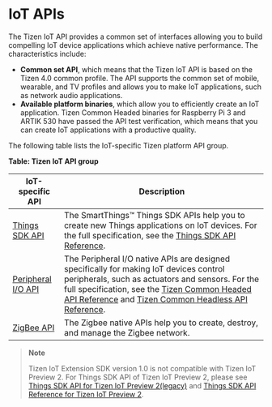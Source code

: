 # IoT APIs

The Tizen IoT API provides a common set of interfaces allowing you to build compelling IoT device applications which achieve native performance. The characteristics include:

-   **Common set API**, which means that the Tizen IoT API is based on the Tizen 4.0 common profile. The API supports the common set of mobile, wearable, and TV profiles and allows you to make IoT applications, such as network audio applications.
-   **Available platform binaries**, which allow you to efficiently create an IoT application. Tizen Common Headed binaries for Raspberry Pi 3 and ARTIK 530 have passed the API test verification, which means that you can create IoT applications with a productive quality.

The following table lists the IoT-specific Tizen platform API group.

**Table: Tizen IoT API group**

| IoT-specific API                                             | Description                                                  |
| ------------------------------------------------------------ | ------------------------------------------------------------ |
| [Things SDK API](things-api-5.0.md) | The SmartThings&trade; Things SDK APIs help you to create new Things applications on IoT devices. For the full specification, see the [Things SDK API Reference](https://developer.tizen.org/dev-guide/things-sdk/5.0). |
| [Peripheral I/O API](peripheral-io-api.md) | The Peripheral I/O native APIs are designed specifically for making  IoT devices control peripherals, such as actuators and sensors. For the  full specification, see the [Tizen Common Headed API Reference](https://developer.tizen.org/dev-guide/tizen-iot-headed) and [Tizen Common Headless API Reference](https://developer.tizen.org/dev-guide/tizen-iot-headless). |
| [ZigBee API](zigbee.md) | The Zigbee native APIs help you to create, destroy, and manage the Zigbee network. |

> **Note**
>
>Tizen IoT Extension SDK version 1.0 is not compatible with Tizen IoT Preview 2. For Things SDK API of Tizen IoT Preview 2, please see [Things SDK API for Tizen IoT Preview 2(legacy)](things-api.md) and [Things SDK API Reference for Tizen IoT Preview 2](https://developer.tizen.org/dev-guide/things-sdk/4.0).
>
